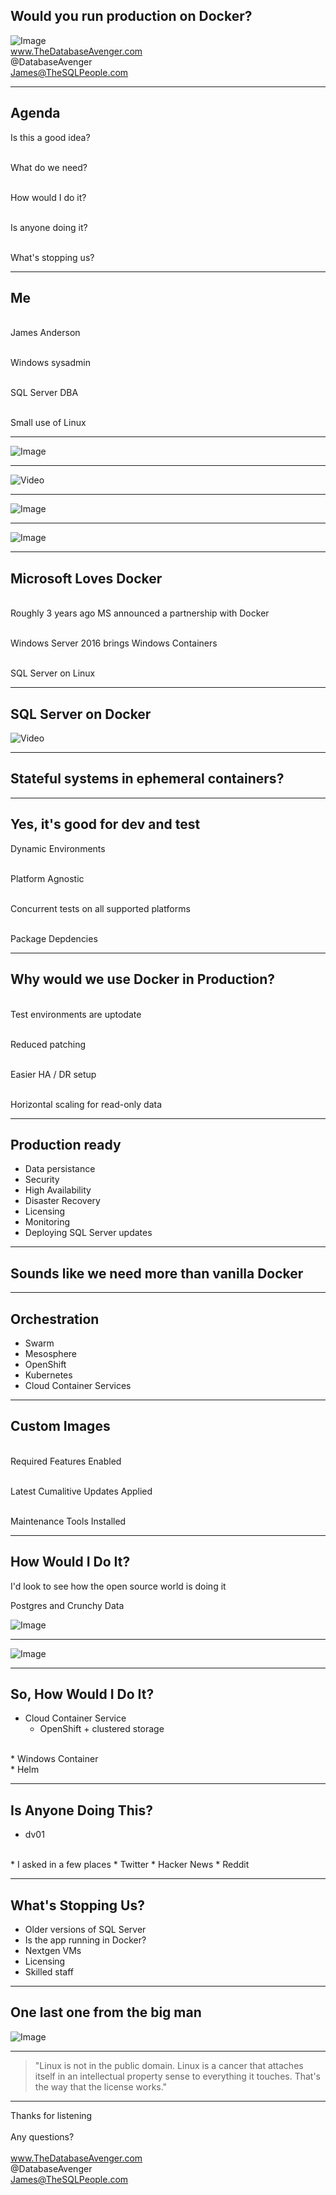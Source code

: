 

## Would you run production on Docker?
![Image](./assets/docker.png)
<br>
www.TheDatabaseAvenger.com
<br>
@DatabaseAvenger
<br>
James@TheSQLPeople.com

---

## Agenda

Is this a good idea?

<br> What do we need?

<br> How would I do it?

<br> Is anyone doing it?

<br> What's stopping us?

---

## Me

<br> James Anderson

<br> Windows sysadmin

<br> SQL Server DBA

<br> Small use of Linux

---

![Image](./assets/NadellaGatesBallmer.jpg)

---

![Video](./assets/BallmerDevelopers.gif)

---

![Image](./assets/SteveBallmer.jpeg)

---

![Image](./assets/NadellaMSHeartLinux.jpg)

---

## Microsoft Loves Docker

<br> Roughly 3 years ago MS announced a partnership with Docker<!-- .element: class="fragment" -->

<br> Windows Server 2016 brings Windows Containers<!-- .element: class="fragment" -->

<br> SQL Server on Linux<!-- .element: class="fragment" -->

---

## SQL Server on Docker

![Video](./assets/PinkCar.gif)<!-- .element: class="fragment" -->

---

## Stateful systems in ephemeral containers?

---

## Yes, it's good for dev and test

Dynamic Environments<!-- .element: class="fragment" -->

<br>Platform Agnostic<!-- .element: class="fragment" -->

<br>Concurrent tests on all supported platforms<!-- .element: class="fragment" -->

<br>Package Depdencies<!-- .element: class="fragment" -->

---

## Why would we use Docker in Production?

<br> Test environments are uptodate

<br> Reduced patching

<br> Easier HA / DR setup

<br> Horizontal scaling for read-only data

---

## Production ready

* Data persistance
* Security
* High Availability
* Disaster Recovery
* Licensing
* Monitoring
* Deploying SQL Server updates

---

## Sounds like we need more than vanilla Docker

---

## Orchestration

* Swarm
* Mesosphere
* OpenShift
* Kubernetes
* Cloud Container Services 

---

## Custom Images

<br> Required Features Enabled

<br> Latest Cumalitive Updates Applied

<br> Maintenance Tools Installed

---

## How Would I Do It?

I'd look to see how the open source world is doing it<!-- .element: class="fragment" -->

Postgres and Crunchy Data<!-- .element: class="fragment" -->

![Image](./assets/CrunchyDataSolutions.png)<!-- .element: class="fragment" -->

---

![Image](./assets/CrunchyContainers.png)

---

## So, How Would I Do It?

* Cloud Container Service
	* OpenShift + clustered storage 

<br>
* Windows Container

<br>	
* Helm

---

## Is Anyone Doing This?

* dv01

<br>
* I asked in a few places
	* Twitter
	* Hacker News
	* Reddit

---

## What's Stopping Us?

* Older versions of SQL Server
* Is the app running in Docker?
* Nextgen VMs
* Licensing
* Skilled staff

---

## One last one from the big man

![Image](./assets/SteveBallmer.jpeg)

---

> "Linux is not in the public domain. Linux is a cancer that attaches itself in an intellectual property sense to everything it touches. That's the way that the license works."

---

Thanks for listening
<br>
<br>
Any questions?
<br>
<br>
www.TheDatabaseAvenger.com
<br>
@DatabaseAvenger
<br>
James@TheSQLPeople.com
